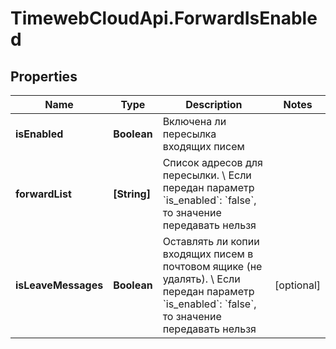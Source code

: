 # TimewebCloudApi.ForwardIsEnabled

## Properties

Name | Type | Description | Notes
------------ | ------------- | ------------- | -------------
**isEnabled** | **Boolean** | Включена ли пересылка входящих писем | 
**forwardList** | **[String]** | Список адресов для пересылки. \\  Если передан параметр &#x60;is_enabled&#x60;: &#x60;false&#x60;, то значение передавать нельзя | 
**isLeaveMessages** | **Boolean** | Оставлять ли копии входящих писем в почтовом ящике (не удалять). \\  Если передан параметр &#x60;is_enabled&#x60;: &#x60;false&#x60;, то значение передавать нельзя | [optional] 


